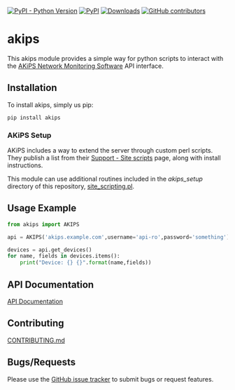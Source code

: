 [![PyPI - Python Version](https://img.shields.io/pypi/pyversions/akips.svg)](https://img.shields.io/pypi/pyversions/akips)
[![PyPI](https://img.shields.io/pypi/v/akips.svg)](https://pypi.python.org/pypi/akips)
[![Downloads](https://static.pepy.tech/badge/akips)](https://pepy.tech/project/akips)
[![GitHub contributors](https://img.shields.io/github/contributors/unc-network/akips.svg)](https://GitHub.com/unc-network/akips/graphs/contributors/)

# akips

This akips module provides a simple way for python scripts to interact with 
the [AKiPS Network Monitoring Software](http://akips.com) API interface.

## Installation

To install akips, simply us pip:

```console
pip install akips
```

### AKiPS Setup

AKiPS includes a way to extend the server through custom perl scripts.  They publish a list from
their [Support - Site scripts](https://www.akips.com/customer-support/site-scripts/) page, along
with install instructions.

This module can use additional routines included in the *akips_setup* directory of 
this repository, [site_scripting.pl](akips_setup/site_scripting.pl).

## Usage Example

```py
from akips import AKIPS

api = AKIPS('akips.example.com',username='api-ro',password='something')

devices = api.get_devices()
for name, fields in devices.items():
    print("Device: {} {}".format(name,fields))

```

## API Documentation

[API Documentation](https://unc-network.github.io/akips/docs/akips/index.html)

## Contributing

[CONTRIBUTING.md](https://github.com/unc-network/akips/blob/develop/CONTRIBUTING.md)

## Bugs/Requests

Please use the [GitHub issue tracker](https://github.com/unc-network/akips/issues) 
to submit bugs or request features.
